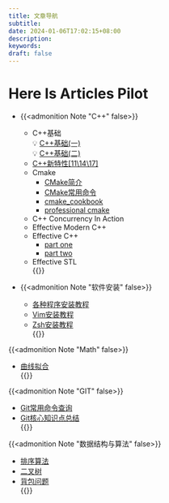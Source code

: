 ```yaml
---
title: 文章导航
subtitle:
date: 2024-01-06T17:02:15+08:00
description:
keywords:
draft: false
---
```


# Here Is Articles Pilot

- {{<admonition Note "C++" false>}}
  - C++基础<br>
  💡 [C++基础(一)](https://jianye0428.github.io/posts/basics_one/)</br>
  💡 [C++基础(二)](https://jianye0428.github.io/posts/basics_two/)</br>
   - [C++新特性[11\14\17]](https://jianye0428.github.io/posts/newfeature/)
  - Cmake<br>
    - [CMake简介](https://jianye0428.github.io/posts/cmake_introduction/)<br>
    - [CMake常用命令](https://jianye0428.github.io/posts/commandcollection/)<br>
    - [cmake_cookbook](https://www.bookstack.cn/read/CMake-Cookbook/content-chapter7-7.8-chinese.md)<br>
    - [professional cmake](https://crascit.com/wp-content/uploads/2024/01/ProfessionalCMake_17th_Edition_GettingStarted.pdf)<br>
  - C++ Concurrency In Action<br>
  - Effective Modern C++<br>
  - Effective C++<br>
    - [part one](https://jianye0428.github.io/posts/effective_cpp_part_one/)<br>
    - [part two](https://jianye0428.github.io/posts/effective_cpp_part_two/)<br>
  - Effective STL<br>
{{</admonition>}}

- {{<admonition Note "软件安装" false>}}
  - [各种程序安装教程](https://jianye0428.github.io/posts/softwareinstallation/)<br>
  - [Vim安装教程](https://jianye0428.github.io/posts/vim_installation/)<br>
  - [Zsh安装教程](https://jianye0428.github.io/posts/zsh_installation/)<br>
{{</admonition>}}

{{<admonition Note "Math" false>}}
  - [曲线拟合](https://jianye0428.github.io/posts/linefitting/)<br>
{{</admonition>}}

{{<admonition Note "GIT" false>}}
  - [Git常用命令查询](https://jianye0428.github.io/posts/commandsheet/)<br>
  - [Git核心知识点总结](https://jianye0428.github.io/posts/gitnotes2/)<br>
{{</admonition>}}

{{<admonition Note "数据结构与算法" false>}}
  - [排序算法](https://jianye0428.github.io/posts/sortingalgo/)<br>
  - [二叉树](https://jianye0428.github.io/posts/treenode/)<br>
  - [背包问题](https://jianye0428.github.io/posts/treenode/)<br>
{{</admonition>}}

